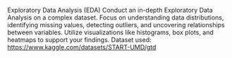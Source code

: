 Exploratory Data Analysis (EDA)
Conduct an in-depth Exploratory Data Analysis on a complex dataset. Focus on understanding data distributions, identifying missing values, detecting outliers, and uncovering relationships between variables. Utilize visualizations like histograms, box plots, and heatmaps to support your findings.
Dataset used: https://www.kaggle.com/datasets/START-UMD/gtd
